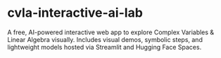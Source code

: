 # cvla-interactive-ai-lab
A free, AI-powered interactive web app to explore Complex Variables &amp; Linear Algebra visually. Includes visual demos, symbolic steps, and lightweight models hosted via Streamlit and Hugging Face Spaces.
